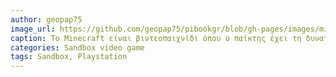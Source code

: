 ```yaml
---
author: geopap75
image_url: https://github.com/geopap75/pibookgr/blob/gh-pages/images/minecraft.jpg
caption: Το Minecraft είναι βιντεοπαιχνίδι όπου ο παίκτης έχει τη δυνατότητα να σημιουργεί και να αλλάζει το περιβάλλον του παιχνιδιού χτίζοντας κατασκευές από κύβους σε έναν τρισδιάστατο κόσμο αλγοριθμικά δημιουργημένο. Το παιχνίδι εφευρέθηκε από τον Σουηδό προγραμματιστή Markus Persson το 2011 και αναπτύχθηκε από την εταιρία δημιουργίας παιχνιδιών Mojang. 
categories: Sandbox video game
tags: Sandbox, Playstation
---
```

